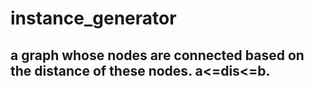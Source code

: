 # instance_generator
## a graph whose nodes are connected based on the distance of these nodes. a<=dis<=b.
